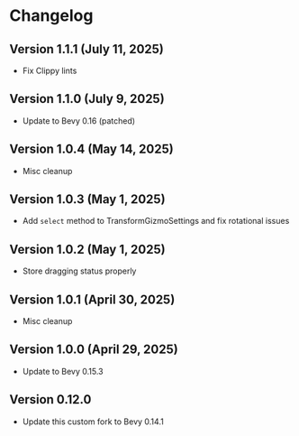 
# Changelog

## Version 1.1.1 (July 11, 2025)
* Fix Clippy lints

## Version 1.1.0 (July 9, 2025)
* Update to Bevy 0.16 (patched)

## Version 1.0.4 (May 14, 2025)
* Misc cleanup

## Version 1.0.3 (May 1, 2025)
* Add `select` method to TransformGizmoSettings and fix rotational issues

## Version 1.0.2 (May 1, 2025)
* Store dragging status properly

## Version 1.0.1 (April 30, 2025)
* Misc cleanup

## Version 1.0.0 (April 29, 2025)
* Update to Bevy 0.15.3

## Version 0.12.0
* Update this custom fork to Bevy 0.14.1
